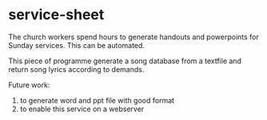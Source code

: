 # service-sheet

The church workers spend hours to generate handouts and powerpoints for Sunday services.
This can be automated.

This piece of programme generate a song database from a textfile and return song lyrics according to demands.

Future work:
1. to generate word and ppt file with good format
2. to enable this service on a webserver